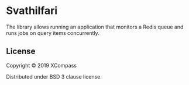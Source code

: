 # Svathilfari

The library allows running an application that monitors a Redis queue and
runs jobs on query items concurrently.

## License

Copyright © 2019 XCompass

Distributed under BSD 3 clause license.
